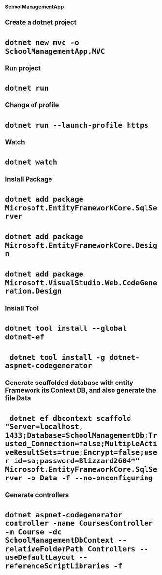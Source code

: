 ### SchoolManagementApp


## Create a dotnet project

# `dotnet new mvc -o SchoolManagementApp.MVC`

## Run project

# `dotnet run`

## Change of profile

# `dotnet run --launch-profile https`

## Watch

# `dotnet watch`


## Install Package

# `dotnet add package Microsoft.EntityFrameworkCore.SqlServer`
# `dotnet add package Microsoft.EntityFrameworkCore.Design`
# `dotnet add package Microsoft.VisualStudio.Web.CodeGeneration.Design`

## Install Tool

# `dotnet tool install --global dotnet-ef`

# ` dotnet tool install -g dotnet-aspnet-codegenerator`

##  Generate scaffolded database with entity Framework its Context DB, and also generate the file Data

# ` dotnet ef dbcontext scaffold "Server=localhost, 1433;Database=SchoolManagementDb;Trusted_Connection=false;MultipleActiveResultSets=true;Encrypt=false;user id=sa;password=Blizzard2604*" Microsoft.EntityFrameworkCore.SqlServer -o Data -f --no-onconfiguring`

## Generate controllers
# `dotnet aspnet-codegenerator controller -name CoursesController -m Course -dc SchoolManagementDbContext --relativeFolderPath Controllers --useDefaultLayout --referenceScriptLibraries -f`

